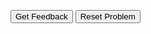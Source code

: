 <div id="basic_function_1-sortableTrash" class="sortable-code"></div> 
<div id="basic_function_1-sortable" class="sortable-code"></div> 
<div style="clear:both;"></div> 
<p> 
    <input id="basic_function_1-feedbackLink" value="Get Feedback" type="button" /> 
    <input id="basic_function_1-newInstanceLink" value="Reset Problem" type="button" /> 
</p> 
<script type="text/javascript"> 
(function(){
  var initial = "def greeting():\n" +
    "	hello = &quot;Hello World!&quot;\n" +
    "	return hello\n" +
    "print(greeting())\n" +
    "greeting() #distractor\n" +
    "greeting(&quot;Hello World!&quot;) #distractor";
  var parsonsPuzzle = new ParsonsWidget({
    "sortableId": "basic_function_1-sortable",
    "max_wrong_lines": 10,
    "grader": ParsonsWidget._graders.LineBasedGrader,
    "exec_limit": 2500,
    "can_indent": true,
    "x_indent": 50,
    "lang": "en",
    "trashId": "basic_function_1-sortableTrash"
  });
  parsonsPuzzle.init(initial);
  parsonsPuzzle.shuffleLines();
  $("#basic_function_1-newInstanceLink").click(function(event){ 
      event.preventDefault(); 
      parsonsPuzzle.shuffleLines(); 
  }); 
  $("#basic_function_1-feedbackLink").click(function(event){ 
      event.preventDefault(); 
      parsonsPuzzle.getFeedback(); 
  }); 
})(); 
</script>

